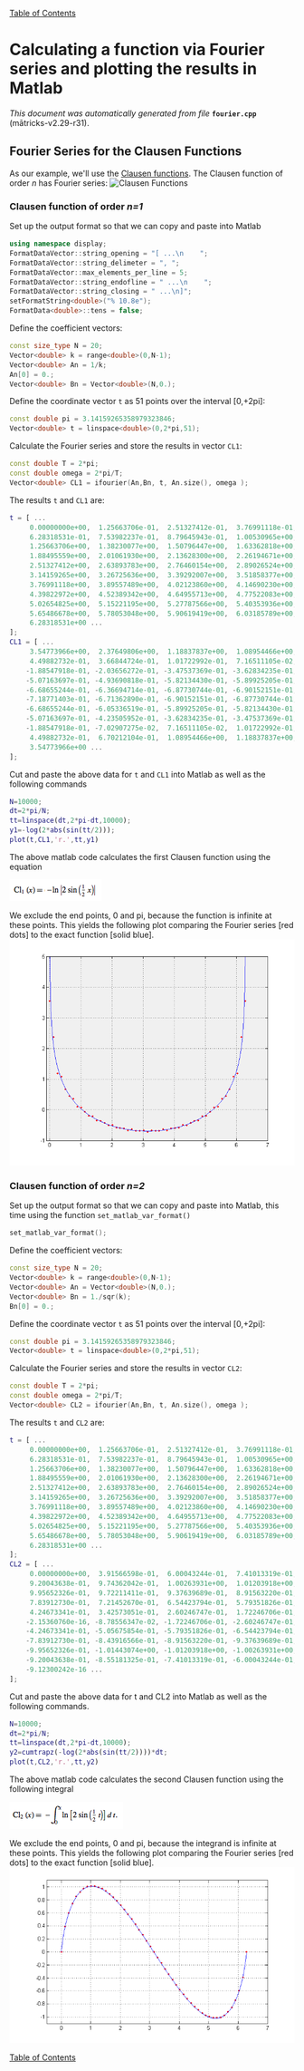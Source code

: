 
[Table of Contents](README.md)


# Calculating a function via Fourier series and plotting the results in Matlab
_This document was automatically generated from file_ **`fourier.cpp`** (mātricks-v2.29-r31).

## Fourier Series for the Clausen Functions
As our example, we'll use the [Clausen functions](http://mathworld.wolfram.com/ClausenFunction.html). The Clausen function of order _n_ has Fourier series: 
![Clausen Functions](ClausenDefinition.png)
### Clausen function of order _n=1_


Set up the output format so that we can copy and paste into Matlab
```C++
using namespace display;
FormatDataVector::string_opening = "[ ...\n    ";
FormatDataVector::string_delimeter = ", ";
FormatDataVector::max_elements_per_line = 5;
FormatDataVector::string_endofline = " ...\n    ";
FormatDataVector::string_closing = " ...\n]";
setFormatString<double>("% 10.8e");
FormatData<double>::tens = false;
```

Define the coefficient vectors: 

```C++
const size_type N = 20;
Vector<double> k = range<double>(0,N-1);
Vector<double> An = 1/k;
An[0] = 0.;
Vector<double> Bn = Vector<double>(N,0.);
```

Define the coordinate vector `t` as 51 points over the interval [0,+2pi]: 

```C++
const double pi = 3.14159265358979323846;
Vector<double> t = linspace<double>(0,2*pi,51);
```

Calculate the Fourier series and store the results in vector `CL1`: 

```C++
const double T = 2*pi;
const double omega = 2*pi/T;
Vector<double> CL1 = ifourier(An,Bn, t, An.size(), omega );
```

The results `t` and `CL1` are:

```Matlab
t = [ ...
     0.00000000e+00,  1.25663706e-01,  2.51327412e-01,  3.76991118e-01,  5.02654825e-01,  ...
     6.28318531e-01,  7.53982237e-01,  8.79645943e-01,  1.00530965e+00,  1.13097336e+00,  ...
     1.25663706e+00,  1.38230077e+00,  1.50796447e+00,  1.63362818e+00,  1.75929189e+00,  ...
     1.88495559e+00,  2.01061930e+00,  2.13628300e+00,  2.26194671e+00,  2.38761042e+00,  ...
     2.51327412e+00,  2.63893783e+00,  2.76460154e+00,  2.89026524e+00,  3.01592895e+00,  ...
     3.14159265e+00,  3.26725636e+00,  3.39292007e+00,  3.51858377e+00,  3.64424748e+00,  ...
     3.76991118e+00,  3.89557489e+00,  4.02123860e+00,  4.14690230e+00,  4.27256601e+00,  ...
     4.39822972e+00,  4.52389342e+00,  4.64955713e+00,  4.77522083e+00,  4.90088454e+00,  ...
     5.02654825e+00,  5.15221195e+00,  5.27787566e+00,  5.40353936e+00,  5.52920307e+00,  ...
     5.65486678e+00,  5.78053048e+00,  5.90619419e+00,  6.03185789e+00,  6.15752160e+00,  ...
     6.28318531e+00 ...
]; 
CL1 = [ ...
     3.54773966e+00,  2.37649806e+00,  1.18837837e+00,  1.08954466e+00,  6.70212104e-01,  ...
     4.49882732e-01,  3.66844724e-01,  1.01722992e-01,  7.16511105e-02, -7.02907275e-02,  ...
    -1.88547918e-01, -2.03656272e-01, -3.47537369e-01, -3.62834235e-01, -4.23505952e-01,  ...
    -5.07163697e-01, -4.93690818e-01, -5.82134430e-01, -5.89925205e-01, -6.05336519e-01,  ...
    -6.68655244e-01, -6.36694714e-01, -6.87730744e-01, -6.90152151e-01, -6.71362890e-01,  ...
    -7.18771403e-01, -6.71362890e-01, -6.90152151e-01, -6.87730744e-01, -6.36694714e-01,  ...
    -6.68655244e-01, -6.05336519e-01, -5.89925205e-01, -5.82134430e-01, -4.93690818e-01,  ...
    -5.07163697e-01, -4.23505952e-01, -3.62834235e-01, -3.47537369e-01, -2.03656272e-01,  ...
    -1.88547918e-01, -7.02907275e-02,  7.16511105e-02,  1.01722992e-01,  3.66844724e-01,  ...
     4.49882732e-01,  6.70212104e-01,  1.08954466e+00,  1.18837837e+00,  2.37649806e+00,  ...
     3.54773966e+00 ...
]; 
```
Cut and paste the above data for `t` and `CL1` into Matlab as well as the following commands

```Matlab
N=10000;
dt=2*pi/N;
tt=linspace(dt,2*pi-dt,10000);
y1=-log(2*abs(sin(tt/2)));
plot(t,CL1,'r.',tt,y1)
```
The above matlab code calculates the first Clausen function using the equation


![Closed form for CL1(t)](ClausenFormula_n1.png)


We exclude the end points, 0 and pi, because the function is infinite at these points.
This yields the following plot comparing the Fourier series [red dots] to the exact function [solid blue].
![Fourier Series for CL1</sub>(t)](ClausenFourierSeries_n1.png)
### Clausen function of order _n=2_


Set up the output format so that we can copy and paste into Matlab, this time using the function `set_matlab_var_format()`
```C++
set_matlab_var_format();
```

Define the coefficient vectors: 

```C++
const size_type N = 20;
Vector<double> k = range<double>(0,N-1);
Vector<double> An = Vector<double>(N,0.);
Vector<double> Bn = 1./sqr(k);
Bn[0] = 0.;
```

Define the coordinate vector `t` as 51 points over the interval [0,+2pi]: 

```C++
const double pi = 3.14159265358979323846;
Vector<double> t = linspace<double>(0,2*pi,51);
```

Calculate the Fourier series and store the results in vector `CL2`: 

```C++
const double T = 2*pi;
const double omega = 2*pi/T;
Vector<double> CL2 = ifourier(An,Bn, t, An.size(), omega );
```

The results `t` and `CL2` are:

```Matlab
t = [ ...
     0.00000000e+00,  1.25663706e-01,  2.51327412e-01,  3.76991118e-01,  5.02654825e-01,  ...
     6.28318531e-01,  7.53982237e-01,  8.79645943e-01,  1.00530965e+00,  1.13097336e+00,  ...
     1.25663706e+00,  1.38230077e+00,  1.50796447e+00,  1.63362818e+00,  1.75929189e+00,  ...
     1.88495559e+00,  2.01061930e+00,  2.13628300e+00,  2.26194671e+00,  2.38761042e+00,  ...
     2.51327412e+00,  2.63893783e+00,  2.76460154e+00,  2.89026524e+00,  3.01592895e+00,  ...
     3.14159265e+00,  3.26725636e+00,  3.39292007e+00,  3.51858377e+00,  3.64424748e+00,  ...
     3.76991118e+00,  3.89557489e+00,  4.02123860e+00,  4.14690230e+00,  4.27256601e+00,  ...
     4.39822972e+00,  4.52389342e+00,  4.64955713e+00,  4.77522083e+00,  4.90088454e+00,  ...
     5.02654825e+00,  5.15221195e+00,  5.27787566e+00,  5.40353936e+00,  5.52920307e+00,  ...
     5.65486678e+00,  5.78053048e+00,  5.90619419e+00,  6.03185789e+00,  6.15752160e+00,  ...
     6.28318531e+00 ...
]; 
CL2 = [ ...
     0.00000000e+00,  3.91566598e-01,  6.00043244e-01,  7.41013319e-01,  8.55181325e-01,  ...
     9.20043638e-01,  9.74362042e-01,  1.00263931e+00,  1.01203918e+00,  1.01443074e+00,  ...
     9.95652326e-01,  9.72211411e-01,  9.37639689e-01,  8.91563220e-01,  8.43916566e-01,  ...
     7.83912730e-01,  7.21452670e-01,  6.54423794e-01,  5.79351826e-01,  5.05675854e-01,  ...
     4.24673341e-01,  3.42573051e-01,  2.60246747e-01,  1.72246706e-01,  8.78556347e-02,  ...
    -2.15360760e-16, -8.78556347e-02, -1.72246706e-01, -2.60246747e-01, -3.42573051e-01,  ...
    -4.24673341e-01, -5.05675854e-01, -5.79351826e-01, -6.54423794e-01, -7.21452670e-01,  ...
    -7.83912730e-01, -8.43916566e-01, -8.91563220e-01, -9.37639689e-01, -9.72211411e-01,  ...
    -9.95652326e-01, -1.01443074e+00, -1.01203918e+00, -1.00263931e+00, -9.74362042e-01,  ...
    -9.20043638e-01, -8.55181325e-01, -7.41013319e-01, -6.00043244e-01, -3.91566598e-01,  ...
    -9.12300242e-16 ...
]; 
```
Cut and paste the above data for t and CL2 into Matlab as well as the following commands.

```Matlab
N=10000;
dt=2*pi/N;
tt=linspace(dt,2*pi-dt,10000);
y2=cumtrapz(-log(2*abs(sin(tt/2))))*dt;
plot(t,CL2,'r.',tt,y2)
```
The above matlab code calculates the second Clausen function using the following integral


![Closed form for CL2(t)](ClausenFormula_n2.png)


We exclude the end points, 0 and pi, because the integrand is infinite at these points.
This yields the following plot comparing the Fourier series [red dots] to the exact function [solid blue].
![Fourier Series for CL2(t)](ClausenFourierSeries_n2.png)

[Table of Contents](README.md)
